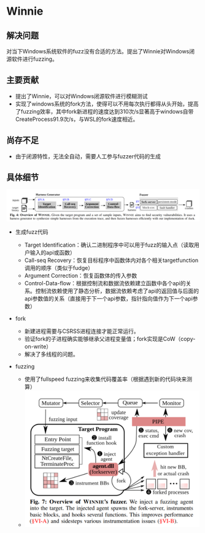 # Winnie

## 解决问题

对当下Windows系统软件的fuzz没有合适的方法。提出了Winnie对Windows闭源软件进行fuzzing。

## 主要贡献

- 提出了Winnie，可以对Windows闭源软件进行模糊测试
- 实现了windows系统的fork方法，使得可以不用每次执行都得从头开始，提高了fuzzing效率，其中fork新进程的速度达到310次/s显著高于windows自带CreateProcess91.9次/s，与WSL的fork速度相近。

## 尚存不足

- 由于闭源特性，无法全自动，需要人工参与fuzzer代码的生成

## 具体细节

![image-20231220090115449](/img/posts/2023-12-20-Winnie论文笔记.assets/image-20231220090115449.png)

- 生成fuzz代码
  - Target Identification：确认二进制程序中可以用于fuzz的输入点（读取用户输入的api或函数）
  - Call-seq Recovery：恢复目标程序中函数体内对各个相关targetfunction调用的顺序（类似于fudge）
  - Argument Correction：恢复函数体的传入参数
  - Control-Data-flow：根据控制流和数据流依赖建立函数中各个api的关系。控制流依赖使用了静态分析，数据流依赖考虑了api的返回值与后面的api参数值的关系（直接用于下一个api参数，指针指向值作为下一个api参数）
- fork
  - 新建进程需要与CSRSS进程连接才能正常运行。
  - 验证fork的子进程确实能够继承父进程变量值；fork实现是CoW（copy-on-write）
  - 解决了多线程的问题。

- fuzzing
  - 使用了fullspeed fuzzing来收集代码覆盖率（根据遇到新的代码块来测算）
  - ![image-20231220091346384](/img/posts/2023-12-20-Winnie论文笔记.assets/image-20231220091346384.png)